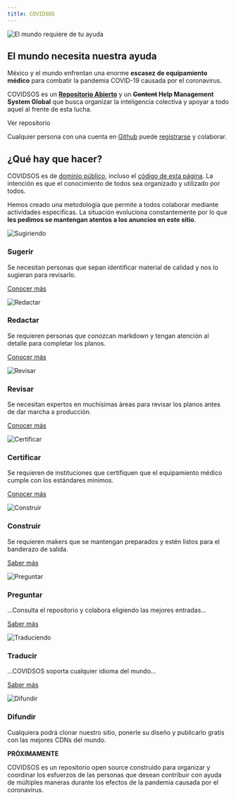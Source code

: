 ```yaml
---
title: COVIDSOS
---
```


<simple-hero>

![El mundo requiere de tu ayuda](../img/world.png)

<section class="message">

# El mundo necesita nuestra ayuda

México y el mundo enfrentan una enorme **escasez de equipamiento médico** para
 combatir la pandemia COVID-19 causada por el coronavirus.
 
COVIDSOS es un **[Repositorio Abierto](https://github.com/covidsos/covidsos)** y un **<strike>Content</strike> Help
 Management System Global** que busca organizar la inteligencia colectiva y 
 apoyar a todo aquel al frente de esta lucha.

<covidsos-repo-link>Ver repositorio</covidsos-repo-link>

Cualquier persona con una cuenta en [Github](https://github.com/) puede
 [registrarse](/connect) y colaborar.  

</section>

</simple-hero>


<single-column>

## ¿Qué hay que hacer?

COVIDSOS  es de [dominio público](https://github.com/covidsos/covidsos/blob/master/LICENSE), incluso el [código de esta 
página](https://github.com/covidsos/pages/blob/master/es/index.md). La
 intención es que el conocimiento de todos sea organizado y utilizado por
  todos. 

Hemos creado una metodología que permite a todos
 colaborar mediante actividades específicas. La situación evoluciona
  constantemente por lo que **les pedimos se mantengan atentos a los anuncios
   en este sitio**. 

</single-column>


<card-holder>

<simple-card>

![Sugiriendo](../img/suggesting.svg)

### Sugerir

Se necesitan personas que sepan identificar material de calidad y nos lo
 sugieran para revisarlo.

[Conocer más](/es/como-ayudar/sugerir)

</simple-card>






<simple-card>

![Redactar](../img/writing.svg)

### Redactar

Se requieren personas que conozcan markdown y tengan atención al detalle para
 completar los planos.
 
[Conocer más](/es/como-ayudar/redactar)

</simple-card>







<simple-card>

![Revisar](../img/reviewing.svg)

### Revisar

Se necesitan expertos en muchísimas áreas para revisar los planos antes de
 dar marcha a producción.

[Conocer más](/es/como-ayudar/revisar)

</simple-card>



<simple-card>

![Certificar](../img/certifying.svg)

### Certificar

Se requieren de instituciones que certifiquen que el equipamiento médico
 cumple con los estándares mínimos.

[Conocer más](/es/como-ayudar/certificar)

</simple-card>




<simple-card>

![Construir](../img/making.svg)

### Construir

Se requieren makers que se mantengan preparados y estén listos para el
 banderazo de salida.

[Saber más](/es/como-ayudar/construir)

</simple-card>


<simple-card>

![Preguntar](../img/collaborating.svg)

### Preguntar

...Consulta el repositorio y colabora eligiendo las mejores entradas...

[Saber más](/es/como-ayudar/preguntar)

</simple-card>


<simple-card>

![Traduciendo](../img/translating.svg)

### Traducir

...COVIDSOS soporta cualquier idioma del mundo...

[Saber más](/es/como-ayudar/traducir)

</simple-card>







<simple-card>

![Difundir](../img/promoting.svg)

### Difundir

Cualquiera podrá clonar nuestro sitio, ponerle su diseño y publicarlo gratis
 con las mejores CDNs del mundo.

**PRÓXIMAMENTE**

</simple-card>



</card-holder>








<text-banner>

COVIDSOS es un repositorio open source construído para organizar y coordinar 
los esfuerzos de las personas que desean contribuir con ayuda de múltiples
 maneras durante los efectos de la pandemia causada por el coronavirus.
 
</text-banner>
